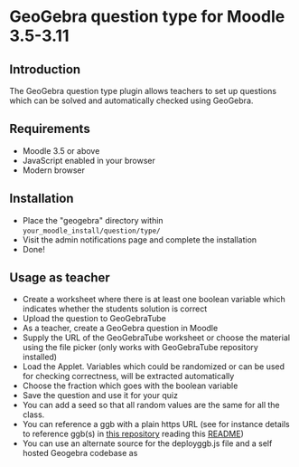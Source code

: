 # GeoGebra question type for Moodle 3.5-3.11

## Introduction
The GeoGebra question type plugin allows teachers to set up questions which can be solved and automatically checked using GeoGebra.

## Requirements
- Moodle 3.5 or above
- JavaScript enabled in your browser
- Modern browser

## Installation
- Place the "geogebra" directory within `your_moodle_install/question/type/`
- Visit the admin notifications page and complete the installation
- Done!

## Usage as teacher
- Create a worksheet where there is at least one boolean variable which indicates whether the students solution is correct
- Upload the question to GeoGebraTube
- As a teacher, create a GeoGebra question in Moodle
- Supply the URL of the GeoGebraTube worksheet or choose the material using the file picker (only works with GeoGebraTube
repository installed)
- Load the Applet. Variables which could be randomized or can be used for checking correctness, will be extracted automatically
- Choose the fraction which goes with the boolean variable
- Save the question and use it for your quiz
- You can add a seed so that all random values are the same for all the class.
- You can reference a ggb with a plain https URL (see for instance details to reference ggb(s) in [this repository](https://github.com/TWINGSISTER/moodle-qtype_geogebra) reading this [README](https://twingsister.github.io/Moodle-Tests-Repository/)) 
- You can use an alternate source for the  deployggb.js file and  a self hosted Geogebra codebase  as
